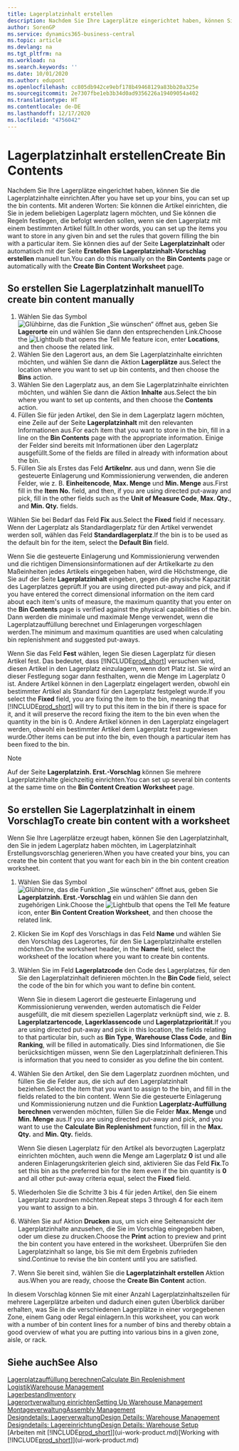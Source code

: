 ```yaml
---
title: Lagerplatzinhalt erstellen
description: Nachdem Sie Ihre Lagerplätze eingerichtet haben, können Sie die Artikel angeben, die Sie darin speichern möchten, und Regeln einrichten, die steuern, wie oft Lagerplätze nachgefüllt werden.
author: SorenGP
ms.service: dynamics365-business-central
ms.topic: article
ms.devlang: na
ms.tgt_pltfrm: na
ms.workload: na
ms.search.keywords: ''
ms.date: 10/01/2020
ms.author: edupont
ms.openlocfilehash: cc805db942ce9ebf178b49468129a83bb20a325e
ms.sourcegitcommit: 2e7307fbe1eb3b34d0ad9356226a19409054a402
ms.translationtype: HT
ms.contentlocale: de-DE
ms.lasthandoff: 12/17/2020
ms.locfileid: "4756042"
---
```

# <a name="create-bin-contents"></a><span data-ttu-id="ddd76-103">Lagerplatzinhalt erstellen</span><span class="sxs-lookup"><span data-stu-id="ddd76-103">Create Bin Contents</span></span>

<span data-ttu-id="ddd76-104">Nachdem Sie Ihre Lagerplätze eingerichtet haben, können Sie die Lagerplatzinhalte einrichten.</span><span class="sxs-lookup"><span data-stu-id="ddd76-104">After you have set up your bins, you can set up the bin contents.</span></span> <span data-ttu-id="ddd76-105">Mit anderen Worten: Sie können die Artikel einrichten, die Sie in jedem beliebigen Lagerplatz lagern möchten, und Sie können die Regeln festlegen, die befolgt werden sollen, wenn sie den Lagerplatz mit einem bestimmten Artikel füllt.</span><span class="sxs-lookup"><span data-stu-id="ddd76-105">In other words, you can set up the items you want to store in any given bin and set the rules that govern filling the bin with a particular item.</span></span> <span data-ttu-id="ddd76-106">Sie können dies auf der Seite **Lagerplatzinhalt** oder automatisch mit der Seite **Erstellen Sie Lagerplatzinhalt-Vorschlag erstellen** manuell tun.</span><span class="sxs-lookup"><span data-stu-id="ddd76-106">You can do this manually on the **Bin Contents** page or automatically with the **Create Bin Content Worksheet** page.</span></span>

## <a name="to-create-bin-content-manually"></a><span data-ttu-id="ddd76-107">So erstellen Sie Lagerplatzinhalt manuell</span><span class="sxs-lookup"><span data-stu-id="ddd76-107">To create bin content manually</span></span>

1. <span data-ttu-id="ddd76-108">Wählen Sie das Symbol ![Glühbirne, das die Funktion „Sie wünschen“ öffnet](media/ui-search/search_small.png "Was möchten Sie tun?") aus, geben Sie **Lagerorte** ein und wählen Sie dann den entsprechenden Link.</span><span class="sxs-lookup"><span data-stu-id="ddd76-108">Choose the ![Lightbulb that opens the Tell Me feature](media/ui-search/search_small.png "Tell me what you want to do") icon, enter **Locations**, and then choose the related link.</span></span>  
2. <span data-ttu-id="ddd76-109">Wählen Sie den Lagerort aus, an dem Sie Lagerplatzinhalte einrichten möchten, und wählen Sie dann die Aktion **Lagerplätze** aus.</span><span class="sxs-lookup"><span data-stu-id="ddd76-109">Select the location where you want to set up bin contents,  and then choose the **Bins** action.</span></span>  
3. <span data-ttu-id="ddd76-110">Wählen Sie den Lagerplatz aus, an dem Sie Lagerplatzinhalte einrichten möchten, und wählen Sie dann die Aktion **Inhalte** aus.</span><span class="sxs-lookup"><span data-stu-id="ddd76-110">Select the bin where you want to set up contents, and then choose the **Contents** action.</span></span>  
4. <span data-ttu-id="ddd76-111">Füllen Sie für jeden Artikel, den Sie in dem Lagerplatz lagern möchten, eine Zeile auf der Seite **Lagerplatzinhalt** mit den relevanten Informationen aus.</span><span class="sxs-lookup"><span data-stu-id="ddd76-111">For each item that you want to store in the bin, fill in a line on the **Bin Contents** page with the appropriate information.</span></span> <span data-ttu-id="ddd76-112">Einige der Felder sind bereits mit Informationen über den Lagerplatz ausgefüllt.</span><span class="sxs-lookup"><span data-stu-id="ddd76-112">Some of the fields are filled in already with information about the bin.</span></span>  
5. <span data-ttu-id="ddd76-113">Füllen Sie als Erstes das Feld **Artikelnr.** aus und dann, wenn Sie die gesteuerte Einlagerung und Kommissionierung verwenden, die anderen Felder, wie z. B. **Einheitencode**, **Max. Menge** und **Min. Menge** aus.</span><span class="sxs-lookup"><span data-stu-id="ddd76-113">First fill in the **Item No.** field, and then, if you are using directed put-away and pick, fill in the other fields such as the **Unit of Measure Code**, **Max. Qty.**, and **Min. Qty.** fields.</span></span>  

<span data-ttu-id="ddd76-114">Wählen Sie bei Bedarf das Feld **Fix** aus.</span><span class="sxs-lookup"><span data-stu-id="ddd76-114">Select the **Fixed** field if necessary.</span></span> <span data-ttu-id="ddd76-115">Wenn der Lagerplatz als Standardlagerplatz für den Artikel verwendet werden soll, wählen das Feld **Standardlagerplatz**.</span><span class="sxs-lookup"><span data-stu-id="ddd76-115">If the bin is to be used as the default bin for the item, select the **Default Bin** field.</span></span>  

<span data-ttu-id="ddd76-116">Wenn Sie die gesteuerte Einlagerung und Kommissionierung verwenden und die richtigen Dimensionsinformationen auf der Artikelkarte zu den Maßeinheiten jedes Artikels eingegeben haben, wird die Höchstmenge, die Sie auf der Seite **Lagerplatzinhalt** eingeben, gegen die physische Kapazität des Lagerplatzes geprüft.</span><span class="sxs-lookup"><span data-stu-id="ddd76-116">If you are using directed put-away and pick, and if you have entered the correct dimensional information on the item card about each item's units of measure, the maximum quantity that you enter on the **Bin Contents** page is verified against the physical capabilities of the bin.</span></span> <span data-ttu-id="ddd76-117">Dann werden die minimale und maximale Menge verwendet, wenn die Lagerplatzauffüllung berechnet und Einlagerungen vorgeschlagen werden.</span><span class="sxs-lookup"><span data-stu-id="ddd76-117">The minimum and maximum quantities are used when calculating bin replenishment and suggested put-aways.</span></span>  

<span data-ttu-id="ddd76-118">Wenn Sie das Feld **Fest** wählen, legen Sie diesen Lagerplatz für diesen Artikel fest. Das bedeutet, dass [!INCLUDE[prod_short](includes/prod_short.md)] versuchen wird, diesen Artikel in den Lagerplatz einzulagern, wenn dort Platz ist. Sie wird an dieser Festlegung sogar dann festhalten, wenn die Menge im Lagerplatz 0 ist. Andere Artikel können in den Lagerplatz eingelagert werden, obwohl ein bestimmter Artikel als Standard für den Lagerplatz festgelegt wurde.</span><span class="sxs-lookup"><span data-stu-id="ddd76-118">If you select the **Fixed** field, you are fixing the item to the bin, meaning that [!INCLUDE[prod_short](includes/prod_short.md)] will try to put this item in the bin if there is space for it, and it will preserve the record fixing the item to the bin even when the quantity in the bin is 0.</span></span> <span data-ttu-id="ddd76-119">Andere Artikel können in den Lagerplatz eingelagert werden, obwohl ein bestimmter Artikel dem Lagerplatz fest zugewiesen wurde.</span><span class="sxs-lookup"><span data-stu-id="ddd76-119">Other items can be put into the bin, even though a particular item has been fixed to the bin.</span></span>  

> [!NOTE]  
> <span data-ttu-id="ddd76-120">Auf der Seite **Lagerplatzinh. Erst.-Vorschlag** können Sie mehrere Lagerplatzinhalte gleichzeitig einrichten.</span><span class="sxs-lookup"><span data-stu-id="ddd76-120">You can set up several bin contents at the same time on the **Bin Content Creation Worksheet** page.</span></span>  

## <a name="to-create-bin-content-with-a-worksheet"></a><span data-ttu-id="ddd76-121">So erstellen Sie Lagerplatzinhalt in einem Vorschlag</span><span class="sxs-lookup"><span data-stu-id="ddd76-121">To create bin content with a worksheet</span></span>

<span data-ttu-id="ddd76-122">Wenn Sie Ihre Lagerplätze erzeugt haben, können Sie den Lagerplatzinhalt, den Sie in jedem Lagerplatz haben möchten, im Lagerplatzinhalt Erstellungsvorschlag generieren.</span><span class="sxs-lookup"><span data-stu-id="ddd76-122">When you have created your bins, you can create the bin content that you want for each bin in the bin content creation worksheet.</span></span>

1. <span data-ttu-id="ddd76-123">Wählen Sie das Symbol ![Glühbirne, das die Funktion „Sie wünschen“ öffnet](media/ui-search/search_small.png "Was möchten Sie tun?") aus, geben Sie **Lagerplatzinh. Erst.-Vorschlag** ein und wählen Sie dann den zugehörigen Link.</span><span class="sxs-lookup"><span data-stu-id="ddd76-123">Choose the ![Lightbulb that opens the Tell Me feature](media/ui-search/search_small.png "Tell me what you want to do") icon, enter **Bin Content Creation Worksheet**, and then choose the related link.</span></span>  
2. <span data-ttu-id="ddd76-124">Klicken Sie im Kopf des Vorschlags in das Feld **Name** und wählen Sie den Vorschlag des Lagerortes, für den Sie Lagerplatzinhalte erstellen möchten.</span><span class="sxs-lookup"><span data-stu-id="ddd76-124">On the worksheet header, in the **Name** field, select the worksheet of the location where you want to create bin contents.</span></span>  
3. <span data-ttu-id="ddd76-125">Wählen Sie im Feld **Lagerplatzcode** den Code des Lagerplatzes, für den Sie den Lagerplatzinhalt definieren möchten.</span><span class="sxs-lookup"><span data-stu-id="ddd76-125">In the **Bin Code** field, select the code of the bin for which you want to define bin content.</span></span>  

    <span data-ttu-id="ddd76-126">Wenn Sie in diesem Lagerort die gesteuerte Einlagerung und Kommissionierung verwenden, werden automatisch die Felder ausgefüllt, die mit diesem speziellen Lagerplatz verknüpft sind, wie z. B. **Lagerplatzartencode**, **Lagerklassencode** und **Lagerplatzpriorität**.</span><span class="sxs-lookup"><span data-stu-id="ddd76-126">If you are using directed put-away and pick in this location, the fields relating to that particular bin, such as **Bin Type**, **Warehouse Class Code**, and **Bin Ranking**, will be filled in automatically.</span></span> <span data-ttu-id="ddd76-127">Dies sind Informationen, die Sie berücksichtigen müssen, wenn Sie den Lagerplatzinhalt definieren.</span><span class="sxs-lookup"><span data-stu-id="ddd76-127">This is information that you need to consider as you define the bin content.</span></span>  
4. <span data-ttu-id="ddd76-128">Wählen Sie den Artikel, den Sie dem Lagerplatz zuordnen möchten, und füllen Sie die Felder aus, die sich auf den Lagerplatzinhalt beziehen.</span><span class="sxs-lookup"><span data-stu-id="ddd76-128">Select the item that you want to assign to the bin, and fill in the fields related to the bin content.</span></span> <span data-ttu-id="ddd76-129">Wenn Sie die gesteuerte Einlagerung und Kommissionierung nutzen und die Funktion **Lagerplatz-Auffüllung berechnen** verwenden möchten, füllen Sie die Felder **Max. Menge** und **Min. Menge** aus.</span><span class="sxs-lookup"><span data-stu-id="ddd76-129">If you are using directed put-away and pick, and you want to use the **Calculate Bin Replenishment** function, fill in the **Max. Qty.** and **Min. Qty.** fields.</span></span>  

    <span data-ttu-id="ddd76-130">Wenn Sie diesen Lagerplatz für den Artikel als bevorzugten Lagerplatz einrichten möchten, auch wenn die Menge am Lagerplatz **0** ist und alle anderen Einlagerungskriterien gleich sind, aktivieren Sie das Feld **Fix**.</span><span class="sxs-lookup"><span data-stu-id="ddd76-130">To set this bin as the preferred bin for the item even if the bin quantity is **0** and all other put-away criteria equal, select the **Fixed** field.</span></span>  
5. <span data-ttu-id="ddd76-131">Wiederholen Sie die Schritte 3 bis 4 für jeden Artikel, den Sie einem Lagerplatz zuordnen möchten.</span><span class="sxs-lookup"><span data-stu-id="ddd76-131">Repeat steps 3 through 4 for each item you want to assign to a bin.</span></span>  
6. <span data-ttu-id="ddd76-132">Wählen Sie auf Aktion **Drucken** aus, um sich eine Seitenansicht der Lagerplatzinhalte anzusehen, die Sie im Vorschlag eingegeben haben, oder um diese zu drucken.</span><span class="sxs-lookup"><span data-stu-id="ddd76-132">Choose the **Print** action to preview and print the bin content you have entered in the worksheet.</span></span> <span data-ttu-id="ddd76-133">Überprüfen Sie den Lagerplatzinhalt so lange, bis Sie mit dem Ergebnis zufrieden sind.</span><span class="sxs-lookup"><span data-stu-id="ddd76-133">Continue to revise the bin content until you are satisfied.</span></span>  
7. <span data-ttu-id="ddd76-134">Wenn Sie bereit sind, wählen Sie die **Lagerplatzinhalt erstellen** Aktion aus.</span><span class="sxs-lookup"><span data-stu-id="ddd76-134">When you are ready, choose the **Create Bin Content** action.</span></span>  

<span data-ttu-id="ddd76-135">In diesem Vorschlag können Sie mit einer Anzahl Lagerplatzinhaltszeilen für mehrere Lagerplätze arbeiten und dadurch einen guten Überblick darüber erhalten, was Sie in die verschiedenen Lagerplätze in einer vorgegebenen Zone, einem Gang oder Regal einlagern.</span><span class="sxs-lookup"><span data-stu-id="ddd76-135">In this worksheet, you can work with a number of bin content lines for a number of bins and thereby obtain a good overview of what you are putting into various bins in a given zone, aisle, or rack.</span></span>  

## <a name="see-also"></a><span data-ttu-id="ddd76-136">Siehe auch</span><span class="sxs-lookup"><span data-stu-id="ddd76-136">See Also</span></span>

[<span data-ttu-id="ddd76-137">Lagerplatzauffüllung berechnen</span><span class="sxs-lookup"><span data-stu-id="ddd76-137">Calculate Bin Replenishment</span></span>](warehouse-how-to-calculate-bin-replenishment.md)  
[<span data-ttu-id="ddd76-138">Logistik</span><span class="sxs-lookup"><span data-stu-id="ddd76-138">Warehouse Management</span></span>](warehouse-manage-warehouse.md)  
[<span data-ttu-id="ddd76-139">Lagerbestand</span><span class="sxs-lookup"><span data-stu-id="ddd76-139">Inventory</span></span>](inventory-manage-inventory.md)  
[<span data-ttu-id="ddd76-140">Lagerortverwaltung einrichten</span><span class="sxs-lookup"><span data-stu-id="ddd76-140">Setting Up Warehouse Management</span></span>](warehouse-setup-warehouse.md)  
[<span data-ttu-id="ddd76-141">Montageverwaltung</span><span class="sxs-lookup"><span data-stu-id="ddd76-141">Assembly Management</span></span>](assembly-assemble-items.md)  
[<span data-ttu-id="ddd76-142">Designdetails: Lagerverwaltung</span><span class="sxs-lookup"><span data-stu-id="ddd76-142">Design Details: Warehouse Management</span></span>](design-details-warehouse-management.md)  
[<span data-ttu-id="ddd76-143">Designdetails: Lagereinrichtung</span><span class="sxs-lookup"><span data-stu-id="ddd76-143">Design Details: Warehouse Setup</span></span>](design-details-warehouse-setup.md)  
<span data-ttu-id="ddd76-144">[Arbeiten mit [!INCLUDE[prod_short](includes/prod_short.md)]](ui-work-product.md)</span><span class="sxs-lookup"><span data-stu-id="ddd76-144">[Working with [!INCLUDE[prod_short](includes/prod_short.md)]](ui-work-product.md)</span></span>
